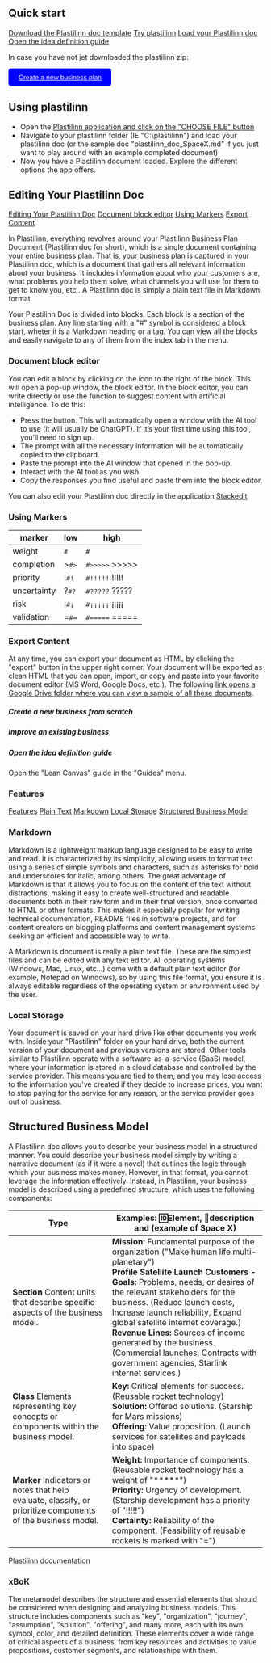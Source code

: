 ## Quick start

[Download the Plastilinn doc template](#download-the-plastilinn-doc-template)
[Try plastilinn](#try-plastilinn)
[Load your Plastilinn doc](#load-your-plastilinn-doc)
[Open the idea definition guide](#open-the-idea-definition-guide)

In case you have not jet downloaded the plastilinn zip:

<button style="background-color: blue; color: white; padding: 10px 20px; border: none; border-radius: 5px; cursor: pointer;">
    <a href="https://tally.so/r/mZYMey" target="_blank" style="color: white;"><i class="fa-solid fa-file-arrow-down"></i> Create a new business plan</a>
</button>

## Using plastilinn

- Open the <a href="https://plastilinn.com/app.html" target="_blank">Plastilinn application and click on the "CHOOSE FILE" button</a>
- Navigate to your plastilinn folder (IE "C:\plastilinn") and load your plastilinn doc (or the sample doc "plastilinn_doc_SpaceX.md" if you just want to play around with an example completed document)
- Now you have a Plastilinn document loaded. Explore the different options the app offers.
## Editing Your Plastilinn Doc

[Editing Your Plastilinn Doc](#editing-your-plastilinn-doc)
[Document block editor](#document-block-editor)
[Using Markers](#using-markers)
[Export Content](#export-content)

In Plastilinn, everything revolves around your Plastilinn Business Plan Document (Plastilinn doc for short), which is a single document containing your entire business plan. That is, your business plan is captured in your Plastilinn doc, which is a document that gathers all relevant information about your business. It includes information about who your customers are, what problems you help them solve, what channels you will use for them to get to know you, etc.. A Plastilinn doc is simply a plain text file in Markdown format.

Your Plastilinn Doc is divided into blocks. Each block is a section of the business plan. Any line starting with a "#" symbol is considered a block start, wheter it is a Markdown heading or a tag. You can view all the blocks and easily navigate to any of them from the index tab in the menu.

### Document block editor

You can edit a block by clicking on the icon to the right of the block. This will open a pop-up window, the block editor. In the block editor, you can write directly or use the function to suggest content with artificial intelligence. To do this:

- Press the button. This will automatically open a window with the AI tool to use (it will usually be ChatGPT). If it’s your first time using this tool, you’ll need to sign up.
- The prompt with all the necessary information will be automatically copied to the clipboard.
- Paste the prompt into the AI window that opened in the pop-up.
- Interact with the AI tool as you wish.
- Copy the responses you find useful and paste them into the block editor.

You can also edit your Plastilinn doc directly in the application <a href="https://stackedit.io/app#" target="_blank">Stackedit</a>

### Using Markers

| marker | low | high |
| --- | --- | --- |
| weight | <span data-tag='*'>*</span><kbd class='kbd kbd-xs'>#*</kbd> | <kbd class='kbd kbd-xs'>#*****</kbd> <span data-tag='*****'>*****</span> |
| completion | <span data-tag='>'>></span><kbd class='kbd kbd-xs'>#></kbd> | <kbd class='kbd kbd-xs'>#>>>>></kbd> <span data-tag='>>>>>'>>>>>></span> |
| priority | <span data-tag='!'>!</span><kbd class='kbd kbd-xs'>#!</kbd> | <kbd class='kbd kbd-xs'>#!!!!!</kbd> <span data-tag='!!!!!'>!!!!!</span> |
| uncertainty | <span data-tag='?'>?</span><kbd class='kbd kbd-xs'>#?</kbd> | <kbd class='kbd kbd-xs'>#?????</kbd> <span data-tag='?????'>?????</span> |
| risk | <span data-tag='¡'>¡</span><kbd class='kbd kbd-xs'>#¡</kbd> | <kbd class='kbd kbd-xs'>#¡¡¡¡¡</kbd> <span data-tag='¡¡¡¡¡'>¡¡¡¡¡</span> |
| validation | <span data-tag='='>=</span><kbd class='kbd kbd-xs'>#=</kbd> | <kbd class='kbd kbd-xs'>#=====</kbd> <span data-tag='====='>=====</span> |

### Export Content

At any time, you can export your document as HTML by clicking the "export" button in the upper right corner. Your document will be exported as clean HTML that you can open, import, or copy and paste into your favorite document editor (MS Word, Google Docs, etc.). The following <a href="https://drive.google.com/drive/folders/1IbMu1j6hqWG0BLllePYftHpzubjxCEQy?usp=sharing" target="_blank">link opens a Google Drive folder where you can view a sample of all these documents</a>.

##### Create a new business from scratch

##### Improve an existing business

##### Open the idea definition guide

Open the "Lean Canvas" guide in the "Guides" menu.

### Features

[Features](#features)
[Plain Text](#plain-text)
[Markdown](#markdown)
[Local Storage](#local-storage)
[Structured Business Model](#structured-business-model)

### Markdown

Markdown is a lightweight markup language designed to be easy to write and read. It is characterized by its simplicity, allowing users to format text using a series of simple symbols and characters, such as asterisks for bold and underscores for italic, among others. The great advantage of Markdown is that it allows you to focus on the content of the text without distractions, making it easy to create well-structured and readable documents both in their raw form and in their final version, once converted to HTML or other formats. This makes it especially popular for writing technical documentation, README files in software projects, and for content creators on blogging platforms and content management systems seeking an efficient and accessible way to write.

A Markdown is document is really a plain text file. These are the simplest files and can be edited with any text editor. All operating systems (Windows, Mac, Linux, etc...) come with a default plain text editor (for example, Notepad on Windows), so by using this file format, you ensure it is always editable regardless of the operating system or environment used by the user.

### Local Storage

Your document is saved on your hard drive like other documents you work with. Inside your "Plastilinn" folder on your hard drive, both the current version of your document and previous versions are stored. Other tools similar to Plastilinn operate with a software-as-a-service (SaaS) model, where your information is stored in a cloud database and controlled by the service provider. This means you are tied to them, and you may lose access to the information you've created if they decide to increase prices, you want to stop paying for the service for any reason, or the service provider goes out of business.

## Structured Business Model

A Plastilinn doc allows you to describe your business model in a structured manner. You could describe your business model simply by writing a narrative document (as if it were a novel) that outlines the logic through which your business makes money. However, in that format, you cannot leverage the information effectively. Instead, in Plastilinn, your business model is described using a predefined structure, which uses the following components:

| Type | Examples: 🆔Element, 📖description and (example of Space X)|
|------------|-------------------------------------------------------|
| **Section** Content units that describe specific aspects of the business model. | **Mission:** Fundamental purpose of the organization ("Make human life multi-planetary")<br>**Profile Satellite Launch Customers - Goals:** Problems, needs, or desires of the relevant stakeholders for the business. (Reduce launch costs, Increase launch reliability, Expand global satellite internet coverage.)<br>**Revenue Lines:** Sources of income generated by the business. (Commercial launches, Contracts with government agencies, Starlink internet services.)|
| **Class** Elements representing key concepts or components within the business model. | **Key:** Critical elements for success. (Reusable rocket technology)<br>**Solution:** Offered solutions. (Starship for Mars missions)<br>**Offering:** Value proposition. (Launch services for satellites and payloads into space) |
| **Marker** Indicators or notes that help evaluate, classify, or prioritize components of the business model. | **Weight:** Importance of components. (Reusable rocket technology has a weight of "*****")<br>**Priority:** Urgency of development. (Starship development has a priority of "!!!!!")<br>**Certainty:** Reliability of the component. (Feasibility of reusable rockets is marked with "=")|

[Plastilinn documentation](https://xbokmd.github.io/plastilinn/index.html#/)

### xBoK

The metamodel describes the structure and essential elements that should be considered when designing and analyzing business models. This structure includes components such as "key", "organization", "journey", "assumption", "solution", "offering", and many more, each with its own symbol, color, and detailed definition. These elements cover a wide range of critical aspects of a business, from key resources and activities to value propositions, customer segments, and relationships with them.